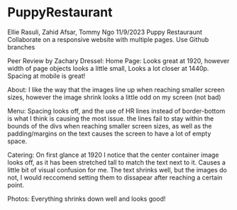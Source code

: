 # PuppyRestaurant

Ellie Rasuli, Zahid Afsar, Tommy Ngo
11/9/2023
Puppy Restauraunt
Collaborate on a responsive website with multiple pages. Use Github branches

Peer Review by Zachary Dressel: 
  Home Page: Looks great at 1920, however width of page objects looks a little small, Looks a
  lot closer at 1440p. Spacing at mobile is great!
  
  About: I like the way that the images line up when reaching smaller screen sizes, however
  the image shrink looks a little odd on my screen (not bad)

  Menu: Spacing looks off, and the use of HR lines instead of border-bottom is what I think
  is causing the most issue. the lines fail to stay within the bounds of the divs when reaching
  smaller screen sizes, as well as the padding/margins on the text causes the screen to have
  a lot of empty space.

  Catering: On first glance at 1920 I notice that the center container image looks off, as 
  it has been stretched tall to match the text next to it. Causes a little bit of visual 
  confusion for me. The text shrinks well, but the images do not, I would reccomend setting
  them to dissapear after reaching a certain point.

  Photos: Everything shrinks down well and looks good!
